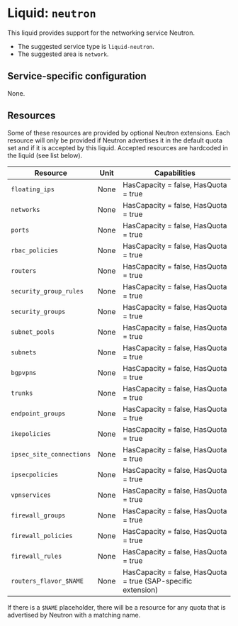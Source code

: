 <!--
SPDX-FileCopyrightText: 2025 SAP SE or an SAP affiliate company

SPDX-License-Identifier: Apache-2.0
-->

# Liquid: `neutron`

This liquid provides support for the networking service Neutron.

- The suggested service type is `liquid-neutron`.
- The suggested area is `network`.

## Service-specific configuration

None.

## Resources

Some of these resources are provided by optional Neutron extensions.
Each resource will only be provided if Neutron advertises it in the default quota set and if it is accepted by this liquid.
Accepted resources are hardcoded in the liquid (see list below).

| Resource                 | Unit | Capabilities                         |
| ------------------------ | ---- | ------------------------------------ |
| `floating_ips`           | None | HasCapacity = false, HasQuota = true |
| `networks`               | None | HasCapacity = false, HasQuota = true |
| `ports`                  | None | HasCapacity = false, HasQuota = true |
| `rbac_policies`          | None | HasCapacity = false, HasQuota = true |
| `routers`                | None | HasCapacity = false, HasQuota = true |
| `security_group_rules`   | None | HasCapacity = false, HasQuota = true |
| `security_groups`        | None | HasCapacity = false, HasQuota = true |
| `subnet_pools`           | None | HasCapacity = false, HasQuota = true |
| `subnets`                | None | HasCapacity = false, HasQuota = true |
| `bgpvpns`                | None | HasCapacity = false, HasQuota = true |
| `trunks`                 | None | HasCapacity = false, HasQuota = true |
| `endpoint_groups`        | None | HasCapacity = false, HasQuota = true |
| `ikepolicies`            | None | HasCapacity = false, HasQuota = true |
| `ipsec_site_connections` | None | HasCapacity = false, HasQuota = true |
| `ipsecpolicies`          | None | HasCapacity = false, HasQuota = true |
| `vpnservices`            | None | HasCapacity = false, HasQuota = true |
| `firewall_groups`        | None | HasCapacity = false, HasQuota = true |
| `firewall_policies`      | None | HasCapacity = false, HasQuota = true |
| `firewall_rules`         | None | HasCapacity = false, HasQuota = true |
| `routers_flavor_$NAME`   | None | HasCapacity = false, HasQuota = true (SAP-specific extension) |

If there is a `$NAME` placeholder, there will be a resource for any quota that is advertised by Neutron with a matching name.
